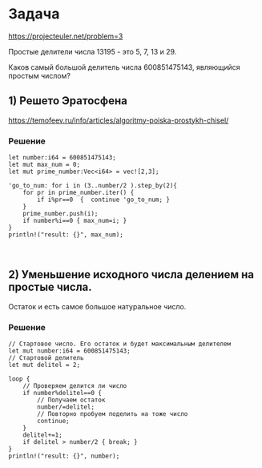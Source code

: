 # Задача
https://projecteuler.net/problem=3

Простые делители числа 13195 - это 5, 7, 13 и 29.

Каков самый большой делитель числа 600851475143, являющийся простым числом?

## 1)  Решето Эратосфена

https://temofeev.ru/info/articles/algoritmy-poiska-prostykh-chisel/
 
### Решение
```
let number:i64 = 600851475143;
let mut max_num = 0;
let mut prime_number:Vec<i64> = vec![2,3];

'go_to_num: for i in (3..number/2 ).step_by(2){
    for pr in prime_number.iter() {
        if i%pr==0  {  continue 'go_to_num; }
    }
    prime_number.push(i);
    if number%i==0 { max_num=i; }
}
println!("result: {}", max_num);
```
 ​
## 2) Уменьшение исходного числа делением на простые числа.

Остаток и есть самое большое натуральное число.

### Решение
```
// Стартовое число. Его остаток и будет максимальным делителем
let mut number:i64 = 600851475143;
// Стартовой делитель
let mut delitel = 2;

loop {
    // Проверяем делится ли число
    if number%delitel==0 {
        // Получаем остаток
        number/=delitel;
        // Повторно пробуем поделить на тоже число
        continue;
    }
    delitel+=1;
    if delitel > number/2 { break; }
}
println!("result: {}", number);
```